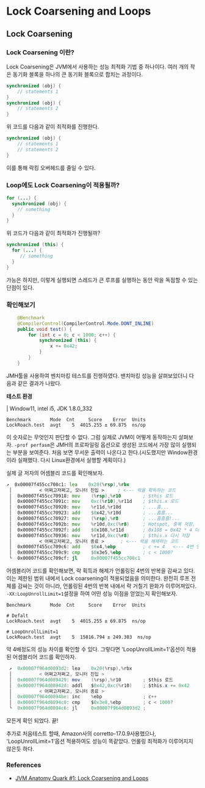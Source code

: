 # Lock Coarsening and Loops

## Lock Coarsening

### Lock Coarsening 이란?
Lock Coarsening은 JVM에서 사용하는 성능 최적화 기법 중 하나이다. 여러 개의 작은 동기화 블록을 하나의 큰 동기화 블록으로 합치는 과정이다.
```java
synchronized (obj) {
    // statements 1
}
synchronized (obj) {
    // statements 2
}
```
위 코드를 다음과 같이 최적화를 진행한다.
```java 
synchronized (obj) {
    // statements 1
    // statements 2
}
```
이를 통해 락킹 오버헤드를 줄일 수 있다.

### Loop에도 Lock Coarsening이 적용될까?
```java 
for (...) {
  synchronized (obj) {
    // something
  }
}
```
위 코드가 다음과 같이 최적화가 진행될까?
```java 
synchronized (this) {
  for (...) {
     // something
  }
}
```
가능은 하지만, 이렇게 실행되면 스레드가 큰 루프를 실행하는 동안 락을 독점할 수 있는 단점이 있다.

### 확인해보기
```java 
    @Benchmark
    @CompilerControl(CompilerControl.Mode.DONT_INLINE)
    public void test() {
        for (int c = 0; c < 1000; c++) {
            synchronized (this) {
                x += 0x42;
            }
        }
    }
```
JMH툴을 사용하여 벤치마킹 테스트를 진행하였다.
밴치마킹 성능을 살펴보았더니 다음과 같은 결과가 나왔다.

**테스트 환경**

| Window11, intel i5, JDK 1.8.0_332
```
Benchmark       Mode  Cnt     Score    Error  Units
LockRoach.test  avgt    5  4015.255 ± 69.875  ns/op
```
이 숫자로는 무엇인지 판단할 수 없다. 그럼 실제로 JVM이 어떻게 동작하는지 살펴보자. `-prof perfasm`은 JMH의 프로파일링 옵션으로 생성된 코드에서 가장 많이 실행되는 부분을 보여준다. 처음 보면 무서운 출력이 나온다고 한다.(시도했지만 Window환경이라 실패했다. 다시 Linux환경에서 실행할 계획이다.)

실제 글 저자의 어셈블리 코드를 확인해보자.
```asm
↗  0x00007f455cc708c1: lea    0x20(%rsp),%rbx
 │          < 어쩌고저쩌고, 모니터 진입 >     ; <--- 락을 확득하는 코드
 │  0x00007f455cc70918: mov    (%rsp),%r10        ; $this 로드
 │  0x00007f455cc7091c: mov    0xc(%r10),%r11d    ; $this.x 로드
 │  0x00007f455cc70920: mov    %r11d,%r10d        ; ...흠...
 │  0x00007f455cc70923: add    $0x42,%r10d        ; ...흠흠...
 │  0x00007f455cc70927: mov    (%rsp),%r8         ; ...흠흠흠!...
 │  0x00007f455cc7092b: mov    %r10d,0xc(%r8)     ; Hotspot, 중복 저장, 두 줄 아래에서 무효화됨
 │  0x00007f455cc7092f: add    $0x108,%r11d       ; 0x108 = 0x42 * 4 더하기 <-- 4번 언롤링됨
 │  0x00007f455cc70936: mov    %r11d,0xc(%r8)     ; $this.x 다시 저장
 │          < 어쩌고저쩌고, 모니터 종료 >      ; <--- 락을 해제하는 코드
 │  0x00007f455cc709c6: add    $0x4,%ebp          ; c += 4   <--- 4번 언롤링됨
 │  0x00007f455cc709c9: cmp    $0x3e5,%ebp        ; c < 1000?
 ╰  0x00007f455cc709cf: jl     0x00007f455cc708c1
```
어셈블리어 코드를 확인해보면, 락 획득과 해제가 언롤링된 4번의 반복을 감싸고 있다. 이는 제한된 범위 내에서 Lock coarsening이 적용되었음을 의미한다. 완전히 루프 전체를 감싸는 것이 아니라, 언롤링된 4번의 반복 내에서 락 거칠기 완화가 이루어져있다.
`-XX:LoopUnrollLimit=1`설정을 하여 어떤 성능 이점을 얻었는지 확인해보자.
```
Benchmark       Mode  Cnt     Score    Error  Units

# Defalt
LockRoach.test  avgt    5  4015.255 ± 69.875  ns/op

# LoopUnrollLimit=1
LockRoach.test  avgt    5  15816.794 ± 249.303  ns/op
```
약 4배정도의 성능 차이를 확인할 수 있다.
그렇다면 'LoopUnrollLimit=1'옵션이 적용된 어셈블리어 코드를 확인하자.

```java
 ↗  0x00007f964d0893d2: lea    0x20(%rsp),%rbx
 │          < 어쩌고저쩌고, 모니터 진입 >
 │  0x00007f964d089429: mov    (%rsp),%r10        ; $this 로드
 │  0x00007f964d08942d: addl   $0x42,0xc(%r10)    ; $this.x += 0x42
 │          < 어쩌고저쩌고, 모니터 종료 >
 │  0x00007f964d0894be: inc    %ebp               ; c++
 │  0x00007f964d0894c0: cmp    $0x3e8,%ebp        ; c < 1000?
 ╰  0x00007f964d0894c6: jl     0x00007f964d0893d2 ;
```
모든게 확인 되었다. 끝!

추가로 처음테스트 할때, Amazon사의 corretto-17.0.9사용했으나, 'LoopUnrollLimit=1'옵션 적용하여도 성능이 똑같았다. 언롤링 최적화가 이루어지지 않은듯 하다.

### References
- [JVM Anatomy Quark #1: Lock Coarsening and Loops](https://shipilev.net/jvm/anatomy-quarks/1-lock-coarsening-for-loops/)